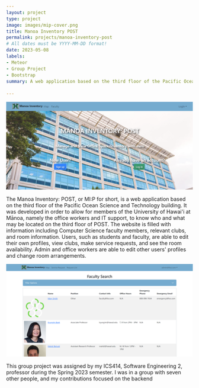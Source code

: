 ```yaml
---
layout: project
type: project
image: images/mip-cover.png
title: Manoa Inventory POST
permalink: projects/manoa-inventory-post
# All dates must be YYYY-MM-DD format!
date: 2023-05-08
labels:
- Meteor
- Group Project
- Bootstrap
summary: A web application based on the third floor of the Pacific Ocean Science and Technology at University of Hawai'i at Mānoa.

---
```


<img class="ui image" src="../images/mip-landing-page.png">

The Manoa Inventory: POST, or MI:P for short, is a web application based on the third floor of the Pacific Ocean Science and Technology building. It was developed in order to allow for members of the University of Hawai'i at Mānoa, namely the office workers and IT support, to know who and what may be located on the third floor of POST. The website is filled with information including Computer Science faculty members, relevant clubs, and room information. Users, such as students and faculty, are able to edit their own profiles, view clubs, make service requests, and see the room availability. Admin and office workers are able to edit other users' profiles and change room arrangements.

<img class="ui image" src="../images/mip-faculty-search.png">

This group project was assigned by my ICS414, Software Engineering 2, professor during the Spring 2023 semester. I was in a group with seven other people, and my contributions focused on the backend 